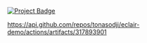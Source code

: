 <a href="https://eclairit.com:3787/fs/home/emelin/github/tonasodji/eclair-demo/last_main/PROJECT.ecd" target="_blank" >![Project Badge](https://github.com/tonasodji/eclair_badge/blob/main/badge.svg)</a>


https://api.github.com/repos/tonasodji/eclair-demo/actions/artifacts/317893901




